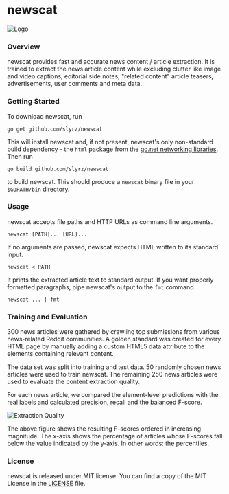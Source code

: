 # newscat

![Logo](https://raw.github.com/slyrz/newscat/master/img/newscat_logo.png)

### Overview

newscat provides fast and accurate news content / article extraction.
It is trained to extract the news article content while excluding clutter like
image and video captions, editorial side notes, "related content" article
teasers, advertisements, user comments and meta data.

### Getting Started

To download newscat, run

    go get github.com/slyrz/newscat

This will install newscat and, if not present, newscat's only non-standard
build dependency - the `html` package from the
[go.net networking libraries](http://code.google.com/p/go.net). Then run

    go build github.com/slyrz/newscat

to build newscat. This should produce a `newscat` binary file in your
`$GOPATH/bin` directory.

### Usage

newscat accepts file paths and HTTP URLs as command line arguments.

    newscat [PATH]... [URL]...

If no arguments are passed, newscat expects HTML written to its
standard input.

    newscat < PATH

It prints the extracted article text to standard output. If you want
properly formatted paragraphs, pipe newscat's output to the `fmt` command.

    newscat ... | fmt

### Training and Evaluation

300 news articles were gathered by crawling top submissions from
various news-related Reddit communities.
A golden standard was created for every HTML page by manually adding a custom
HTML5 data attribute to the elements containing relevant content.

The data set was split into training and test data.
50 randomly chosen news articles were used to train newscat. The remaining
250 news articles were used to evaluate the content extraction quality.

For each news article, we compared the element-level predictions
with the real labels and calculated precision, recall and the balanced F-score.

![Extraction Quality](https://github.com/slyrz/newscat/raw/master/img/newscat_plot.png)

The above figure shows the resulting F-scores ordered in increasing magnitude.
The x-axis shows the percentage of articles whose F-scores fall below the
value indicated by the y-axis. In other words: the percentiles.

### License

newscat is released under MIT license.
You can find a copy of the MIT License in the [LICENSE](./LICENSE) file.
